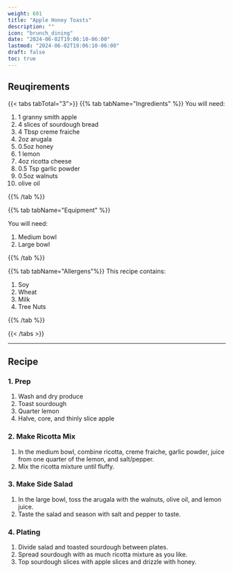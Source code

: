 ```yaml
---
weight: 601
title: "Apple Honey Toasts"
description: ""
icon: "brunch_dining"
date: "2024-06-02T19:06:10-06:00"
lastmod: "2024-06-02T19:06:10-06:00"
draft: false
toc: true
---
```


## Reuqirements

{{< tabs tabTotal="3">}} {{% tab tabName="Ingredients" %}} You will need:

1. 1 granny smith apple
2. 4 slices of sourdough bread
3. 4 Tbsp creme fraiche
4. 2oz arugala
5. 0.5oz honey
6. 1 lemon
7. 4oz ricotta cheese
8. 0.5 Tsp garlic powder
9. 0.5oz walnuts
10. olive oil

{{% /tab %}}

{{% tab tabName="Equipment" %}}

You will need:

1. Medium bowl
2. Large bowl

{{% /tab %}}

{{% tab tabName="Allergens"%}} This recipe contains:

1. Soy
2. Wheat
3. Milk
4. Tree Nuts

{{% /tab %}}

{{< /tabs >}}

---

## Recipe

### 1. Prep

1. Wash and dry produce
2. Toast sourdough
3. Quarter lemon
4. Halve, core, and thinly slice apple

### 2. Make Ricotta Mix

1. In the medium bowl, combine ricotta, creme fraiche, garlic powder, juice from
   one quarter of the lemon, and salt/pepper.
2. Mix the ricotta mixture until fluffy.

### 3. Make Side Salad

1. In the large bowl, toss the arugala with the walnuts, olive oil, and lemon
   juice.
2. Taste the salad and season with salt and pepper to taste.

### 4. Plating

1. Divide salad and toasted sourdough between plates.
2. Spread sourdough with as much ricotta mixture as you like.
3. Top sourdough slices with apple slices and drizzle with honey.
